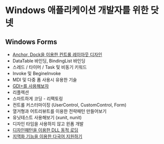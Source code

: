 # Windows 애플리케이션 개발자를 위한 닷넷

## Windows Forms
- [Anchor, Dock을 이용한 컨트롤 레이아웃 디자인](Windows-Forms/1.DesignControlLayout/index.md)
- DataTable 바인딩, BindingList 바인딩
- 스레드 / 타이머 / Task 및 비동기 키워드
- Invoke 및 BegineInvoke
- MDI 및 다중 폼 사용시 유용한 기술
- [GDI+를 사용해보자](Windows-Forms/3.LetsUseGDIPlus/index.md)
- 리플렉션
- 스마트하게 코딩 - 리팩토링
- 컨트롤 커스터마이징 (UserControl, CustomControl, Form)
- 열거형과 어트리뷰트를 이용한 전략패턴 만들어보기
- 유닛테스트 사용해보기 (xunit, nunit)
- 디자인 타임을 사용하지 않고 윈폼 개발
- [디자인패턴을 이용한 DLL 동적 로딩](Windows-Forms/2.DynamicLinkedLibrary/index.md)
- [지역화 기능을 이용한 다국어 지원하기](Windows-Forms/4.Localizing/index.md)
